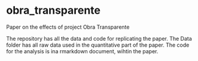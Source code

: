 # obra_transparente
Paper on the effects of project Obra Transparente

The repository has all the data and code for replicating the paper. The Data folder has all raw data used in the quantitative part of the paper. The code for the analysis is ina rmarkdown document, wihtin the paper.
